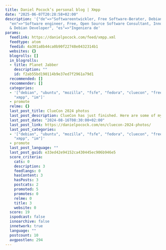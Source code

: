 ```yaml
---
title: Daniel Pocock’s personal blog | Xmpp
date: "2025-06-07T20:28:58+02:00"
description: '{"de"=>"Softwareentwickler, Free Software-Berater, Debian-Entwickler",
  "en"=>"Software engineer, Free, Open Source Software Consultant, Innovator, Fedora
  & Debian Developer", "es"=>"Ingeniera de'
params:
  feedlink: https://danielpocock.com/feed/xmpp.xml
  feedtype: atom
  feedid: 4a301a8b44ca0b90f22748e0432314b1
  websites: {}
  blogrolls: []
  in_blogrolls:
  - title: Planet Jabber
    description: ""
    id: f2ab55bd190114b9e37ed7f2961a79d1
  recommended: []
  recommender: []
  categories:
  - '["debian", "ubuntu", "mozilla", "fsfe", "fedora", "cluecon", "freertc", "sip",
    "xmpp", "im"]'
  - promote
  relme: {}
  last_post_title: ClueCon 2024 photos
  last_post_description: ClueCon has just finished. Here are some of my photos.
  last_post_date: "2024-08-16T08:30:00+02:00"
  last_post_link: https://danielpocock.com/en/cluecon-2024-photos/
  last_post_categories:
  - '["debian", "ubuntu", "mozilla", "fsfe", "fedora", "cluecon", "freertc", "sip",
    "xmpp", "im"]'
  - promote
  last_post_language: ""
  last_post_guid: e33ed42e94152ca430445ec906b946e5
  score_criteria:
    cats: 0
    description: 3
    feedlangs: 0
    hasContent: 3
    hasPosts: 3
    postcats: 2
    promoted: 5
    promotes: 0
    relme: 0
    title: 3
    website: 0
  score: 19
  ispodcast: false
  isnoarchive: false
  innetwork: true
  language: ""
  postcount: 10
  avgpostlen: 294
---
```

